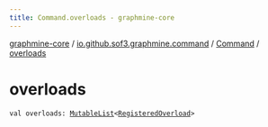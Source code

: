 ```yaml
---
title: Command.overloads - graphmine-core
---
```


[graphmine-core](../../index.html) / [io.github.sof3.graphmine.command](../index.html) / [Command](index.html) / [overloads](./overloads.html)

# overloads

`val overloads: `[`MutableList`](https://kotlinlang.org/api/latest/jvm/stdlib/kotlin.collections/-mutable-list/index.html)`<`[`RegisteredOverload`](../-registered-overload/index.html)`>`